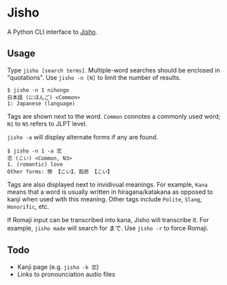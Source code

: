 # Jisho

A Python CLI interface to [Jisho](https://jisho.org).

## Usage

Type `jisho [search terms]`. Multiple-word searches should be enclosed in "quotations". Use `jisho -n [N]` to limit the number of results.

```
$ jisho -n 1 nihongo
日本語 (にほんご) <Common>
1: Japanese (language)
```

Tags are shown next to the word. `Common` connotes a commonly used word; `N1` to `N5` refers to JLPT level.

`jisho -a` will display alternate forms if any are found.

```
$ jisho -n 1 -a 恋
恋 (こい) <Common, N3>
1. (romantic) love
Other forms: 戀 【こい】、孤悲 【こい】
```

Tags are also displayed next to invidivual meanings. For example, `Kana` means that a word is usually written in hiragana/katakana as opposed to kanji when used with this meaning. Other tags include `Polite`, `Slang`, `Honorific`, etc.

If Romaji input can be transcribed into kana, Jisho will transcribe it. For example, `jisho made` will search for まで. Use `jisho -r` to force Romaji.

## Todo

* Kanji page (e.g. `jisho -k 恋`)
* Links to pronounciation audio files
